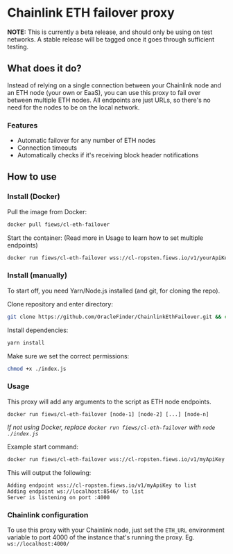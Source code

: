 # Chainlink ETH failover proxy

**NOTE:** This is currently a beta release, and should only be using on test networks. A stable release will be tagged
once it goes through sufficient testing.

## What does it do?

Instead of relying on a single connection between your Chainlink node and an ETH node (your own or EaaS), you can use
this proxy to fail over between multiple ETH nodes. All endpoints are just URLs, so there's no need for the nodes to be
on the local network.

### Features

* Automatic failover for any number of ETH nodes
* Connection timeouts
* Automatically checks if it's receiving block header notifications

## How to use

### Install (Docker)

Pull the image from Docker:

```bash
docker pull fiews/cl-eth-failover
```

Start the container: (Read more in Usage to learn how to set multiple endpoints)

```bash
docker run fiews/cl-eth-failover wss://cl-ropsten.fiews.io/v1/yourApiKey
```

### Install (manually)

To start off, you need Yarn/Node.js installed (and git, for cloning the repo).

Clone repository and enter directory:

```bash
git clone https://github.com/OracleFinder/ChainlinkEthFailover.git && cd ChainlinkEthFailover/
```

Install dependencies:

```bash
yarn install
```

Make sure we set the correct permissions:

```bash
chmod +x ./index.js
```

### Usage

This proxy will add any arguments to the script as ETH node endpoints.

```
docker run fiews/cl-eth-failover [node-1] [node-2] [...] [node-n]
```

*If not using Docker, replace `docker run fiews/cl-eth-failover` with `node ./index.js`*

Example start command:

```bash
docker run fiews/cl-eth-failover wss://cl-ropsten.fiews.io/v1/myApiKey ws://localhost:8546/
```

This will output the following:

```
Adding endpoint wss://cl-ropsten.fiews.io/v1/myApiKey to list
Adding endpoint ws://localhost:8546/ to list
Server is listening on port :4000
```

### Chainlink configuration

To use this proxy with your Chainlink node, just set the `ETH_URL` environment variable to port 4000 of the instance
that's running the proxy. Eg. `ws://localhost:4000/`
